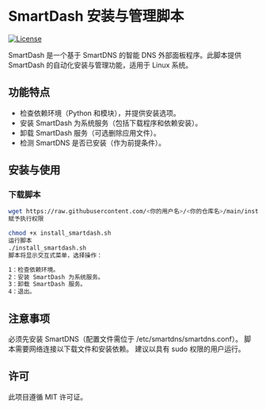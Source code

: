 # SmartDash 安装与管理脚本

[![License](https://img.shields.io/badge/license-MIT-blue.svg)](https://opensource.org/licenses/MIT)

SmartDash 是一个基于 SmartDNS 的智能 DNS 外部面板程序。此脚本提供 SmartDash 的自动化安装与管理功能，适用于 Linux 系统。

## 功能特点

- 检查依赖环境（Python 和模块），并提供安装选项。
- 安装 SmartDash 为系统服务（包括下载程序和依赖安装）。
- 卸载 SmartDash 服务（可选删除应用文件）。
- 检测 SmartDNS 是否已安装（作为前提条件）。

## 安装与使用

### 下载脚本

```bash
wget https://raw.githubusercontent.com/<你的用户名>/<你的仓库名>/main/install_smartdash.sh -O install_smartdash.sh
赋予执行权限

chmod +x install_smartdash.sh
运行脚本
./install_smartdash.sh
脚本将显示交互式菜单，选择操作：

1：检查依赖环境。
2：安装 SmartDash 为系统服务。
3：卸载 SmartDash 服务。
4：退出。
```
## 注意事项
必须先安装 SmartDNS（配置文件需位于 /etc/smartdns/smartdns.conf）。
脚本需要网络连接以下载文件和安装依赖。
建议以具有 sudo 权限的用户运行。

## 许可
此项目遵循 MIT 许可证。